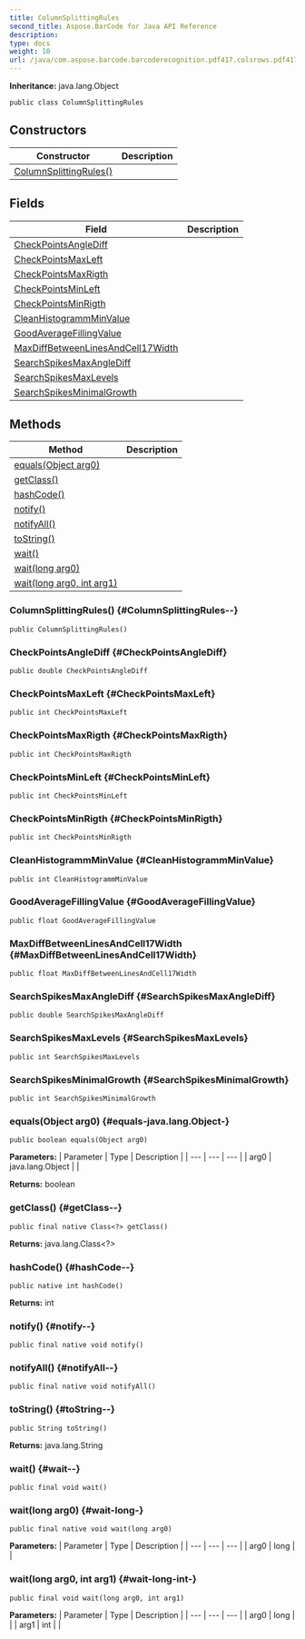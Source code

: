 ```yaml
---
title: ColumnSplittingRules
second_title: Aspose.BarCode for Java API Reference
description: 
type: docs
weight: 10
url: /java/com.aspose.barcode.barcoderecognition.pdf417.colsrows.pdf417columnsplitter/columnsplittingrules/
---
```

**Inheritance:**
java.lang.Object
```
public class ColumnSplittingRules
```
## Constructors

| Constructor | Description |
| --- | --- |
| [ColumnSplittingRules()](#ColumnSplittingRules--) |  |
## Fields

| Field | Description |
| --- | --- |
| [CheckPointsAngleDiff](#CheckPointsAngleDiff) |  |
| [CheckPointsMaxLeft](#CheckPointsMaxLeft) |  |
| [CheckPointsMaxRigth](#CheckPointsMaxRigth) |  |
| [CheckPointsMinLeft](#CheckPointsMinLeft) |  |
| [CheckPointsMinRigth](#CheckPointsMinRigth) |  |
| [CleanHistogrammMinValue](#CleanHistogrammMinValue) |  |
| [GoodAverageFillingValue](#GoodAverageFillingValue) |  |
| [MaxDiffBetweenLinesAndCell17Width](#MaxDiffBetweenLinesAndCell17Width) |  |
| [SearchSpikesMaxAngleDiff](#SearchSpikesMaxAngleDiff) |  |
| [SearchSpikesMaxLevels](#SearchSpikesMaxLevels) |  |
| [SearchSpikesMinimalGrowth](#SearchSpikesMinimalGrowth) |  |
## Methods

| Method | Description |
| --- | --- |
| [equals(Object arg0)](#equals-java.lang.Object-) |  |
| [getClass()](#getClass--) |  |
| [hashCode()](#hashCode--) |  |
| [notify()](#notify--) |  |
| [notifyAll()](#notifyAll--) |  |
| [toString()](#toString--) |  |
| [wait()](#wait--) |  |
| [wait(long arg0)](#wait-long-) |  |
| [wait(long arg0, int arg1)](#wait-long-int-) |  |
### ColumnSplittingRules() {#ColumnSplittingRules--}
```
public ColumnSplittingRules()
```


### CheckPointsAngleDiff {#CheckPointsAngleDiff}
```
public double CheckPointsAngleDiff
```


### CheckPointsMaxLeft {#CheckPointsMaxLeft}
```
public int CheckPointsMaxLeft
```


### CheckPointsMaxRigth {#CheckPointsMaxRigth}
```
public int CheckPointsMaxRigth
```


### CheckPointsMinLeft {#CheckPointsMinLeft}
```
public int CheckPointsMinLeft
```


### CheckPointsMinRigth {#CheckPointsMinRigth}
```
public int CheckPointsMinRigth
```


### CleanHistogrammMinValue {#CleanHistogrammMinValue}
```
public int CleanHistogrammMinValue
```


### GoodAverageFillingValue {#GoodAverageFillingValue}
```
public float GoodAverageFillingValue
```


### MaxDiffBetweenLinesAndCell17Width {#MaxDiffBetweenLinesAndCell17Width}
```
public float MaxDiffBetweenLinesAndCell17Width
```


### SearchSpikesMaxAngleDiff {#SearchSpikesMaxAngleDiff}
```
public double SearchSpikesMaxAngleDiff
```


### SearchSpikesMaxLevels {#SearchSpikesMaxLevels}
```
public int SearchSpikesMaxLevels
```


### SearchSpikesMinimalGrowth {#SearchSpikesMinimalGrowth}
```
public int SearchSpikesMinimalGrowth
```


### equals(Object arg0) {#equals-java.lang.Object-}
```
public boolean equals(Object arg0)
```




**Parameters:**
| Parameter | Type | Description |
| --- | --- | --- |
| arg0 | java.lang.Object |  |

**Returns:**
boolean
### getClass() {#getClass--}
```
public final native Class<?> getClass()
```




**Returns:**
java.lang.Class<?>
### hashCode() {#hashCode--}
```
public native int hashCode()
```




**Returns:**
int
### notify() {#notify--}
```
public final native void notify()
```




### notifyAll() {#notifyAll--}
```
public final native void notifyAll()
```




### toString() {#toString--}
```
public String toString()
```




**Returns:**
java.lang.String
### wait() {#wait--}
```
public final void wait()
```




### wait(long arg0) {#wait-long-}
```
public final native void wait(long arg0)
```




**Parameters:**
| Parameter | Type | Description |
| --- | --- | --- |
| arg0 | long |  |

### wait(long arg0, int arg1) {#wait-long-int-}
```
public final void wait(long arg0, int arg1)
```




**Parameters:**
| Parameter | Type | Description |
| --- | --- | --- |
| arg0 | long |  |
| arg1 | int |  |

